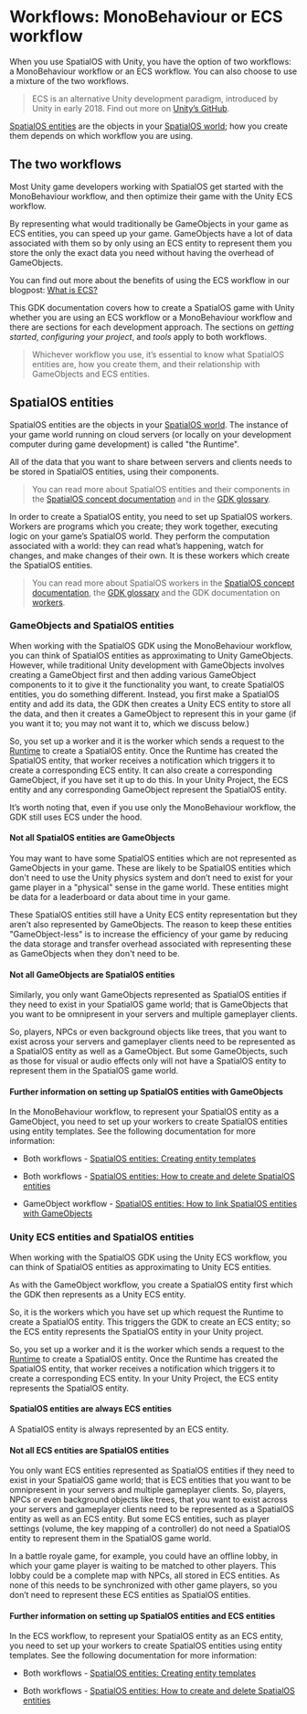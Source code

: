 [//]: # (Doc of docs reference 16+27)

# Workflows: MonoBehaviour or ECS workflow

When you use SpatialOS with Unity, you have the option of two workflows: a MonoBehaviour workflow or an ECS workflow. You can also choose to use a mixture of the two workflows.

> ECS is an alternative Unity development paradigm, introduced by Unity in early 2018. Find out more on [Unity’s GitHub](https://github.com/Unity-Technologies/EntityComponentSystemSamples/blob/master/Documentation/content/ecs_in_detail.md#world).

[SpatialOS entities]({{urlRoot}}/content/glossary#spatialos-entity) are the objects in your [SpatialOS world]({{urlRoot}}/content/glossary#spatialos-world); how you create them depends on which workflow you are using.

## The two workflows

Most Unity game developers working with SpatialOS get started with the MonoBehaviour workflow, and then optimize their game with the Unity ECS workflow.

By representing what would traditionally be GameObjects in your game as ECS entities, you can speed up your game. GameObjects have a lot of data associated with them so by only using an ECS entity to represent them you store the only the exact data you need without having the overhead of GameObjects.

You can find out more about the benefits of using the ECS workflow in our blogpost: [What is ECS?](https://improbable.io/games/blog/unity-ecs-1)

This GDK documentation covers  how to create a SpatialOS game with Unity whether you are using an ECS workflow or a MonoBehaviour workflow and there are sections for each development approach.
The sections on _getting started_, _configuring your project_, and  _tools_ apply to both workflows.

> Whichever workflow you use, it’s essential to know what SpatialOS entities are, how you create them, and their relationship with GameObjects and ECS entities.

## SpatialOS entities

SpatialOS entities are the objects in your [SpatialOS world]({{urlRoot}}/content/glossary#spatialos-world). The instance of your game world running on cloud servers (or locally on your development computer during game development) is called "the Runtime".

All of the data that you want to share between servers and clients needs to be stored in SpatialOS entities, using their components.

>You can read more about SpatialOS entities and their components in the [SpatialOS concept documentation](https://docs.improbable.io/reference/latest/shared/concepts/world-entities-components) and in the [GDK glossary]({{urlRoot}}/content/glossary#spatialos-entity).

In order to create a SpatialOS entity, you need to set up SpatialOS workers. Workers are programs which you create; they work together, executing logic on your game’s SpatialOS world. They perform the computation associated with a world: they can read what’s happening, watch for changes, and make changes of their own. It is these workers which create the SpatialOS entities.

>You can read more about SpatialOS workers in the [SpatialOS concept documentation](https://docs.improbable.io/reference/latest/shared/concepts/workers-load-balancing), the [GDK glossary]({{urlRoot}}/content/glossary#worker) and the GDK documentation on [workers]({{urlRoot}}/content/workers/workers-in-the-gdk).  

### GameObjects and SpatialOS entities

When working with the SpatialOS GDK using the MonoBehaviour workflow, you can think of SpatialOS entities as approximating to Unity GameObjects. However, while traditional Unity development with GameObjects involves creating a GameObject first and then adding various GameObject components to it to give it the functionality you want, to create SpatialOS entities, you do something different. Instead, you first make a SpatialOS entity and add its data, the GDK then creates a Unity ECS entity to store all the data, and then it creates a GameObject to represent this in your game (if you want it to; you may not want it to, which we discuss below.)

So, you set up a worker and it is the worker which sends a request to the [Runtime]({{urlRoot}}/content/glossary#spatialos-runtime) to create a SpatialOS entity. Once the Runtime has created the SpatialOS entity, that worker receives a notification which triggers it to create a corresponding ECS entity. It can also create a corresponding GameObject, if you have set it up to do this. In your Unity Project, the ECS entity and any corresponding GameObject represent the SpatialOS entity.

It’s worth noting that, even if you use only the MonoBehaviour workflow, the GDK still uses ECS under the hood.

#### Not all SpatialOS entities are GameObjects

You may want to have some SpatialOS entities which are not represented as GameObjects in your game. These are likely to be SpatialOS entities which don't need to use the Unity physics system and don’t need to exist for your game player in a "physical" sense in the game world. These entities might be data for a leaderboard or data about time in your game.

These SpatialOS entities still have a Unity ECS entity representation but they aren’t also represented by GameObjects. The reason to keep these entities "GameObject-less" is to increase the efficiency of your game by reducing the data storage and transfer overhead associated with representing these as GameObjects when they don't need to be.

#### Not all GameObjects are SpatialOS entities

Similarly, you only want GameObjects represented as SpatialOS entities if they need to exist in your SpatialOS game world; that is GameObjects that you want to be omnipresent in your servers and multiple gameplayer clients.

So, players, NPCs or even background objects like trees, that you want to exist across your servers and gameplayer clients need to be represented as a SpatialOS entity as well as a GameObject.  But some GameObjects, such as those for visual or audio effects only will not have a SpatialOS entity to represent them in the SpatialOS game world.

#### Further information on setting up SpatialOS entities with GameObjects

In the MonoBehaviour workflow, to represent your SpatialOS entity as a GameObject, you need to set up your workers to create SpatialOS entities using entity templates. See the following documentation for more information:

* Both workflows - [SpatialOS entities: Creating entity templates]({{urlRoot}}/content/entity-templates)

* Both workflows - [SpatialOS entities: How to create and delete SpatialOS entities]({{urlRoot}}/content/gameobject/create-delete-spatialos-entities)

* GameObject workflow - [SpatialOS entities: How to link SpatialOS entities with GameObjects]({{urlRoot}}/content/gameobject/linking-spatialos-entities)

### Unity ECS entities and SpatialOS entities

When working with the SpatialOS GDK using the Unity ECS workflow, you can think of SpatialOS entities as approximating to Unity ECS entities.

As with the GameObject workflow, you create a SpatialOS entity first which the GDK then represents as a Unity ECS entity.

So, it is the workers which you have set up which request the Runtime to create a SpatialOS entity. This triggers the GDK to create an ECS entity;  so the ECS entity represents the SpatialOS entity in your Unity project.

So, you set up a worker and it is the worker which sends a request to the [Runtime]({{urlRoot}}/content/glossary#spatialos-runtime) to create a SpatialOS entity. Once the Runtime has created the SpatialOS entity, that worker receives a notification which triggers it to create a corresponding ECS entity. In your Unity Project, the ECS entity represents the SpatialOS entity.

#### SpatialOS entities are always ECS entities

A SpatialOS entity is always represented by an ECS entity.

#### Not all ECS entities are SpatialOS entities

You only want ECS entities represented as SpatialOS entities if they need to exist in your SpatialOS game world; that is ECS entities that you want to be omnipresent in your servers and multiple gameplayer clients. So, players, NPCs or even background objects like trees, that you want to exist across your servers and gameplayer clients need to be represented as a SpatialOS entity as well as an ECS entity.  But some ECS entities, such as player settings (volume, the key mapping of a controller) do not need a SpatialOS entity to represent them in the SpatialOS game world.

In a battle royale game, for example,  you could have an offline lobby, in which your game player is waiting to be matched to other players. This lobby could be a complete map with NPCs, all stored in ECS entities. As none of this needs to be synchronized with other game players, so you don’t need to represent these ECS entities as SpatialOS entities.

#### Further information on setting up SpatialOS entities and ECS entities

In the ECS workflow, to represent your SpatialOS entity as an ECS entity, you need to set up your workers to create SpatialOS entities using entity templates.  See the following documentation for more information:

* Both workflows - [SpatialOS entities: Creating entity templates]({{urlRoot}}/content/entity-templates)

* Both workflows - [SpatialOS entities: How to create and delete SpatialOS entities]({{urlRoot}}/content/gameobject/create-delete-spatialos-entities)
